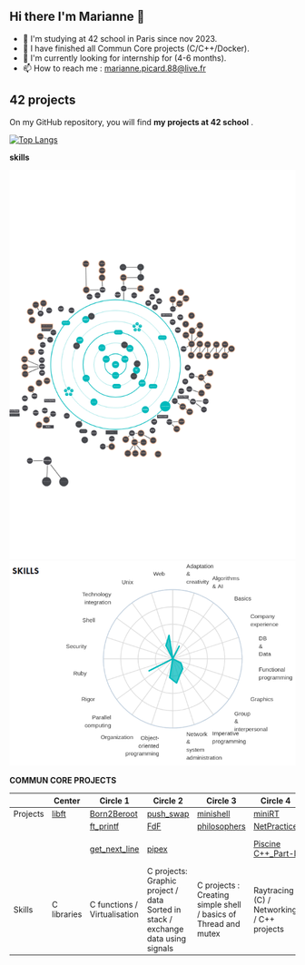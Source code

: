 ## Hi there I'm Marianne 👋

- 🏩 I'm studying at 42 school in Paris since nov 2023.
- 🌱 I have finished all Commun Core projects (C/C++/Docker).
- 👯 I'm currently looking for internship for (4-6 months).
- 📫 How to reach me : marianne.picard.88@live.fr


## 42 projects

On my GitHub repository, you will find **my projects at 42 school** .  

[![Top Langs ](https://github-readme-stats.vercel.app/api/top-langs/?username=Thebelovedcookie&layout=compact)](https://github.com/Thebelovedcookie)

**skills**

![apercu](https://github.com/Thebelovedcookie/image/blob/main/cursus.png)
![apercu](https://github.com/Thebelovedcookie/image/blob/main/skills.png)


**COMMUN CORE PROJECTS**

|           | Center | Circle 1 | Circle 2  | Circle 3 | Circle 4 | Circle 5 | Circle 6 |
| --------- | -------- | -------- | --------- | -------- | -------- | -------- | -------- |
|  Projects |  [libft](https://github.com/Thebelovedcookie/libft) | [Born2Beroot](https://github.com/souelgha/42_BornToBeRoot)    | [push_swap](https://github.com/souelgha/42_push_swap) | [minishell](https://github.com/souelgha/42_minishell)   | [miniRT](https://github.com/souelgha/42_MiniRT)     | [Webserv](https://github.com/Thebelovedcookie/Webserv)      | [ft_transcendence](https://github.com/Thebelovedcookie/transcendance) |
|           |                                             | [ft_printf](https://github.com/Thebelovedcookie/ft_printf)      | [FdF](https://github.com/souelgha/42_fdf)       | [philosophers](https://github.com/souelgha/42_Philosophers) |[NetPractice](https://github.com/souelgha/42_Netpractice)  | [inception](https://github.com/Thebelovedcookie/inception)   |                    |
|           |                                             | [get_next_line](https://github.com/Thebelovedcookie/get_next_line)  |  [pipex]() |               | [Piscine C++_Part-I]() | [Piscine C++_Part-II]() |                    |
| Skills    | C libraries | C functions / Virtualisation | C projects: Graphic project / data Sorted in stack / exchange data using signals | C projects : Creating simple shell / basics of Thread and mutex  |  Raytracing (C) / Networking / C++ projects | IRC Chat (C) / Docker / C++ projects  | create a pong site (Django, JS) |
<!--
**Thebelovedcookie/TheBelovedcookie** is a ✨ _special_ ✨ repository because its `README.md` (this file) appears on your GitHub profile.

Here are some ideas to get you started:

- 🔭 I’m currently working on ...
- 🌱 I’m currently learning ...
- 👯 I’m looking to collaborate on ...
- 🤔 I’m looking for help with ...
- 💬 Ask me about ...
- 📫 How to reach me: ...
- 😄 Pronouns: ...
- ⚡ Fun fact: ...
-->

